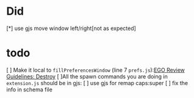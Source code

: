 # Did

[*] use gjs move window left/right[not as expected]

# todo

[ ] Make it local to `fillPreferencesWindow` (line 7 `prefs.js`):[EGO Review Guidelines: Destroy](https://gjs.guide/extensions/review-guidelines/review-guidelines.html#destroy-all-objects)
[ ]All the spawn commands you are doing in `extension.js` should be in gjs:
[ ] use gjs for remap caps:super
[ ] fix the info in schema file
